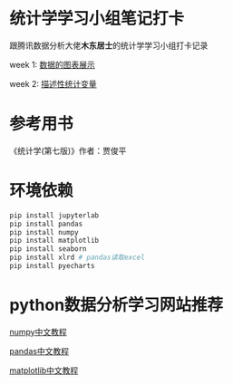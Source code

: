 # 统计学学习小组笔记打卡

跟腾讯数据分析大佬**木东居士**的统计学学习小组打卡记录

week 1: [数据的图表展示](https://github.com/AeneasZhu/LearningStatsGroup/tree/master/week1)

week 2: [描述性统计变量](https://github.com/AeneasZhu/LearningStatsGroup/blob/master/week2/readme.md)

# 参考用书

《统计学(第七版)》作者：贾俊平

# 环境依赖

```py
pip install jupyterlab
pip install pandas
pip install numpy
pip install matplotlib
pip install seaborn
pip install xlrd # pandas读取excel
pip install pyecharts
```

# python数据分析学习网站推荐

[numpy中文教程](https://www.numpy.org.cn/)

[pandas中文教程](https://www.pypandas.cn/)

[matplotlib中文教程](https://www.matplotlib.org.cn/)


